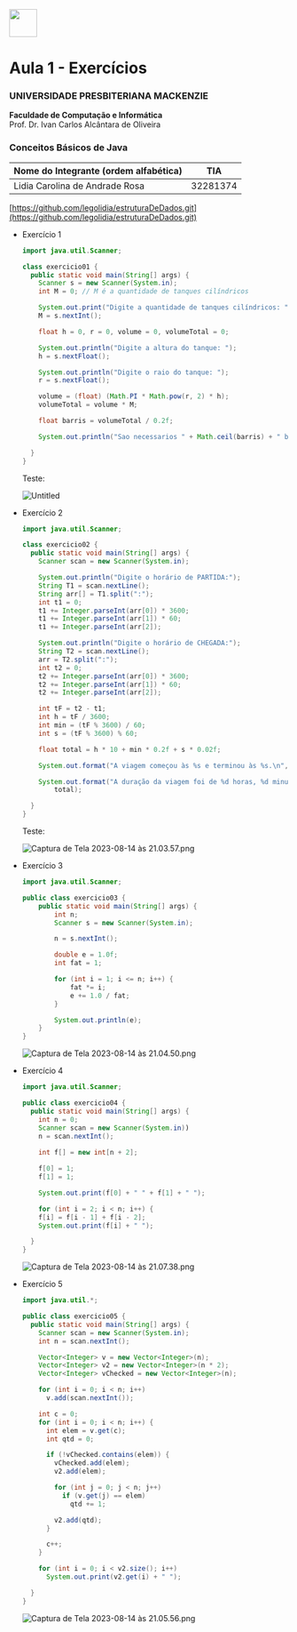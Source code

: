 <img width="50px" src="https://lh6.googleusercontent.com/UeNX4Bekp6xhv_6cwTpwk2nzDHYksaQSNK5e9-bp74Qv7hX-DZMveL1nbuBMXAaR9l_-Xt_ZZByMGmrv-dBEYV8_Kuel_iITZAQeQKIImTChb6O59RZprH9Ej-GqTheWR5irdwIu1k9sqp1-NAlIlbbloBOWK4VM"> 

  # Aula 1 - Exercícios

  ### UNIVERSIDADE PRESBITERIANA MACKENZIE
  **Faculdade de Computação e Informática** <br>
  Prof. Dr. Ivan Carlos Alcântara de Oliveira 


### Conceitos Básicos de Java

| Nome do Integrante (ordem alfabética) | TIA |
| --- | --- |
| Lidia Carolina de Andrade Rosa | 32281374 |

[https://github.com/legolidia/estruturaDeDados.git](https://github.com/legolidia/estruturaDeDados.git)

- Exercício 1
    
    ```java
    import java.util.Scanner;
    
    class exercicio01 {
      public static void main(String[] args) {
        Scanner s = new Scanner(System.in);
        int M = 0; // M é a quantidade de tanques cilíndricos
    
        System.out.print("Digite a quantidade de tanques cilíndricos: ");
        M = s.nextInt();
    
        float h = 0, r = 0, volume = 0, volumeTotal = 0;
    
        System.out.println("Digite a altura do tanque: ");
        h = s.nextFloat();
    
        System.out.println("Digite o raio do tanque: ");
        r = s.nextFloat();
    
        volume = (float) (Math.PI * Math.pow(r, 2) * h);
        volumeTotal = volume * M;
    
        float barris = volumeTotal / 0.2f;
    
        System.out.println("Sao necessarios " + Math.ceil(barris) + " barris de petroleo de 200L para encher os tanques");
    
      }
    }
    ```
    
    Teste:
    
    ![Untitled](Aula%201%20-%20Exerci%CC%81cios%202b40ccf90a5a42758c9f5c3d100a697e/Untitled.png)
    

- Exercício 2
    
    ```java
    import java.util.Scanner;
    
    class exercicio02 {
      public static void main(String[] args) {
        Scanner scan = new Scanner(System.in);
    
        System.out.println("Digite o horário de PARTIDA:");
        String T1 = scan.nextLine();
        String arr[] = T1.split(":");
        int t1 = 0;
        t1 += Integer.parseInt(arr[0]) * 3600;
        t1 += Integer.parseInt(arr[1]) * 60;
        t1 += Integer.parseInt(arr[2]);
    
        System.out.println("Digite o horário de CHEGADA:");
        String T2 = scan.nextLine();
        arr = T2.split(":");
        int t2 = 0;
        t2 += Integer.parseInt(arr[0]) * 3600;
        t2 += Integer.parseInt(arr[1]) * 60;
        t2 += Integer.parseInt(arr[2]);
    
        int tF = t2 - t1;
        int h = tF / 3600;
        int min = (tF % 3600) / 60;
        int s = (tF % 3600) % 60;
    
        float total = h * 10 + min * 0.2f + s * 0.02f;
    
        System.out.format("A viagem começou às %s e terminou às %s.\n", T1, T2);
    
        System.out.format("A duração da viagem foi de %d horas, %d minutos e %d segundos, totalizando R$%.2f.", h, min, s,
            total);
    
      }
    }
    ```
    
    Teste:
    
    ![Captura de Tela 2023-08-14 às 21.03.57.png](Aula%201%20-%20Exerci%CC%81cios%202b40ccf90a5a42758c9f5c3d100a697e/Captura_de_Tela_2023-08-14_as_21.03.57.png)
    
- Exercício 3
    
    ```java
    import java.util.Scanner;
    
    public class exercicio03 {
        public static void main(String[] args) {
            int n;
            Scanner s = new Scanner(System.in);
    
            n = s.nextInt();
    
            double e = 1.0f;
            int fat = 1;
    
            for (int i = 1; i <= n; i++) {
                fat *= i;
                e += 1.0 / fat;
            }
    
            System.out.println(e);
        }
    }
    ```
    
    ![Captura de Tela 2023-08-14 às 21.04.50.png](Aula%201%20-%20Exerci%CC%81cios%202b40ccf90a5a42758c9f5c3d100a697e/Captura_de_Tela_2023-08-14_as_21.04.50.png)
    

- Exercício 4
    
    ```java
    import java.util.Scanner;
    
    public class exercicio04 {
      public static void main(String[] args) {
        int n = 0;
        Scanner scan = new Scanner(System.in)) 
        n = scan.nextInt();
        
        int f[] = new int[n + 2];
    
        f[0] = 1;
        f[1] = 1;
    
        System.out.print(f[0] + " " + f[1] + " ");
    
        for (int i = 2; i < n; i++) {
        f[i] = f[i - 1] + f[i - 2];
        System.out.print(f[i] + " ");
    
      }
    }
    ```
    
    ![Captura de Tela 2023-08-14 às 21.07.38.png](Aula%201%20-%20Exerci%CC%81cios%202b40ccf90a5a42758c9f5c3d100a697e/Captura_de_Tela_2023-08-14_as_21.07.38.png)
    

- Exercício 5
    
    ```java
    import java.util.*;
    
    public class exercicio05 {
      public static void main(String[] args) {
        Scanner scan = new Scanner(System.in);
        int n = scan.nextInt();
    
        Vector<Integer> v = new Vector<Integer>(n);
        Vector<Integer> v2 = new Vector<Integer>(n * 2);
        Vector<Integer> vChecked = new Vector<Integer>(n);
    
        for (int i = 0; i < n; i++)
          v.add(scan.nextInt());
    
        int c = 0;
        for (int i = 0; i < n; i++) {
          int elem = v.get(c);
          int qtd = 0;
    
          if (!vChecked.contains(elem)) {
            vChecked.add(elem);
            v2.add(elem);
    
            for (int j = 0; j < n; j++)
              if (v.get(j) == elem)
                qtd += 1;
    
            v2.add(qtd);
          }
    
          c++;
        }
    
        for (int i = 0; i < v2.size(); i++)
          System.out.print(v2.get(i) + " ");
    
      }
    }
    ```
    
    ![Captura de Tela 2023-08-14 às 21.05.56.png](Aula%201%20-%20Exerci%CC%81cios%202b40ccf90a5a42758c9f5c3d100a697e/Captura_de_Tela_2023-08-14_as_21.05.56.png)
